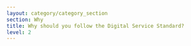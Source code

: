```yaml
---
layout: category/category_section
section: Why
title: Why should you follow the Digital Service Standard?
level: 2
---
```

